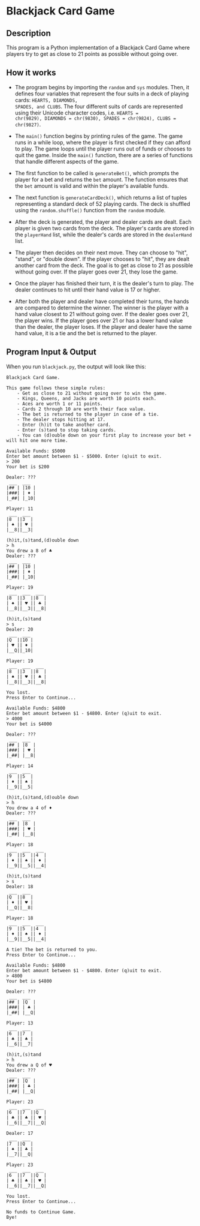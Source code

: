 # Blackjack Card Game

## Description

This program is a Python implementation of a Blackjack Card Game where players try to get as close to 21 points as possible without going over.


## How it works

- The program begins by importing the <code>random</code> and <code>sys</code> modules. Then, it defines four variables that represent the four suits in a deck of playing cards: <code>HEARTS, DIAMONDS, SPADES, and CLUBS</code>. The four different suits of cards are represented using their Unicode character codes, i.e. <code>HEARTS = chr(9829), DIAMONDS = chr(9830), SPADES = chr(9824), CLUBS = chr(9827)</code>.

- The <code>main()</code> function begins by printing rules of the game. The game runs in a while loop, where the player is first checked if they can afford to play. The game loops until the player runs out of funds or chooses to quit the game. Inside the <code>main()</code> function, there are a series of functions that handle different aspects of the game.

- The first function to be called is <code>generateBet()</code>, which prompts the player for a bet and returns the <code>bet</code> amount. The function ensures that the <code>bet</code> amount is valid and within the player's available funds.

- The next function is <code>generateCardDeck()</code>, which returns a list of tuples representing a standard deck of 52 playing cards. The deck is shuffled using the <code>random.shuffle()</code> function from the <code>random</code> module.

- After the deck is generated, the player and dealer cards are dealt. Each player is given two cards from the deck. The player's cards are stored in the <code>playerHand</code> list, while the dealer's cards are stored in the <code>dealerHand</code> list.

- The player then decides on their next move. They can choose to "hit", "stand", or "double down". If the player chooses to "hit", they are dealt another card from the deck. The goal is to get as close to 21 as possible without going over. If the player goes over 21, they lose the game.

- Once the player has finished their turn, it is the dealer's turn to play. The dealer continues to hit until their hand value is 17 or higher.

- After both the player and dealer have completed their turns, the hands are compared to determine the winner. The winner is the player with a hand value closest to 21 without going over. If the dealer goes over 21, the player wins. If the player goes over 21 or has a lower hand value than the dealer, the player loses. If the player and dealer have the same hand value, it is a tie and the bet is returned to the player.


## Program Input & Output

When you run `blackjack.py`, the output will look like this:

```
Blackjack Card Game.

This game follows these simple rules:
    - Get as close to 21 without going over to win the game.
    - Kings, Queens, and Jacks are worth 10 points each.
    - Aces are worth 1 or 11 points.
    - Cards 2 through 10 are worth their face value.
    - The bet is returned to the player in case of a tie.
    - The dealer stops hitting at 17.
    - Enter (h)it to take another card.
    - Enter (s)tand to stop taking cards.
    - You can (d)ouble down on your first play to increase your bet + will hit one more time.
    
Available Funds: $5000
Enter bet amount between $1 - $5000. Enter (q)uit to exit.
> 200
Your bet is $200

Dealer: ???
 ___  ___ 
|## | |10 |
|###| | ♦ |
|_##| |_10|

Player: 11
 ___  ___ 
|8  ||3  |
| ♠ || ♥ |
|__8||__3|

(h)it,(s)tand,(d)ouble down
> h
You drew a 8 of ♣
Dealer: ???
 ___  ___ 
|## | |10 |
|###| | ♦ |
|_##| |_10|

Player: 19
 ___  ___  ___ 
|8  ||3  ||8  |
| ♠ || ♥ || ♣ |
|__8||__3||__8|

(h)it,(s)tand
> s
Dealer: 20
 ___  ___ 
|Q  ||10 |
| ♥ || ♦ |
|__Q||_10|

Player: 19
 ___  ___  ___ 
|8  ||3  ||8  |
| ♠ || ♥ || ♣ |
|__8||__3||__8|

You lost.
Press Enter to Continue...

Available Funds: $4800
Enter bet amount between $1 - $4800. Enter (q)uit to exit.
> 4000
Your bet is $4000

Dealer: ???
 ___  ___ 
|## | |8  |
|###| | ♥ |
|_##| |__8|

Player: 14
 ___  ___ 
|9  ||5  |
| ♦ || ♠ |
|__9||__5|

(h)it,(s)tand,(d)ouble down
> h
You drew a 4 of ♦
Dealer: ???
 ___  ___ 
|## | |8  |
|###| | ♥ |
|_##| |__8|

Player: 18
 ___  ___  ___ 
|9  ||5  ||4  |
| ♦ || ♠ || ♦ |
|__9||__5||__4|

(h)it,(s)tand
> s
Dealer: 18
 ___  ___ 
|Q  ||8  |
| ♦ || ♥ |
|__Q||__8|

Player: 18
 ___  ___  ___ 
|9  ||5  ||4  |
| ♦ || ♠ || ♦ |
|__9||__5||__4|

A tie! The bet is returned to you.
Press Enter to Continue...

Available Funds: $4800
Enter bet amount between $1 - $4800. Enter (q)uit to exit.
> 4800
Your bet is $4800

Dealer: ???
 ___  ___ 
|## | |Q  |
|###| | ♣ |
|_##| |__Q|

Player: 13
 ___  ___ 
|6  ||7  |
| ♣ || ♣ |
|__6||__7|

(h)it,(s)tand
> h
You drew a Q of ♥
Dealer: ???
 ___  ___ 
|## | |Q  |
|###| | ♣ |
|_##| |__Q|

Player: 23
 ___  ___  ___ 
|6  ||7  ||Q  |
| ♣ || ♣ || ♥ |
|__6||__7||__Q|

Dealer: 17
 ___  ___ 
|7  ||Q  |
| ♠ || ♣ |
|__7||__Q|

Player: 23
 ___  ___  ___ 
|6  ||7  ||Q  |
| ♣ || ♣ || ♥ |
|__6||__7||__Q|

You lost.
Press Enter to Continue...

No funds to Continue Game.
Bye!
```
